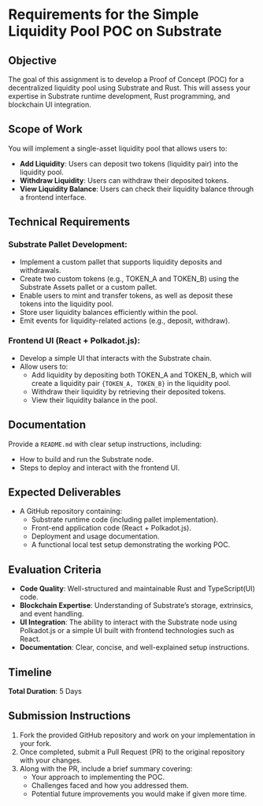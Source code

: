 # Requirements for the Simple Liquidity Pool POC on Substrate

## Objective

The goal of this assignment is to develop a Proof of Concept (POC) for a decentralized liquidity pool using Substrate and Rust. This will assess your expertise in Substrate runtime development, Rust programming, and blockchain UI integration.

## Scope of Work

You will implement a single-asset liquidity pool that allows users to:

- **Add Liquidity**: Users can deposit two tokens (liquidity pair) into the liquidity pool.
- **Withdraw Liquidity**: Users can withdraw their deposited tokens.
- **View Liquidity Balance**: Users can check their liquidity balance through a frontend interface.

## Technical Requirements

### Substrate Pallet Development:

- Implement a custom pallet that supports liquidity deposits and withdrawals.
- Create two custom tokens (e.g., TOKEN_A and TOKEN_B) using the Substrate Assets pallet or a custom pallet.
- Enable users to mint and transfer tokens, as well as deposit these tokens into the liquidity pool.
- Store user liquidity balances efficiently within the pool.
- Emit events for liquidity-related actions (e.g., deposit, withdraw).

### Frontend UI (React + Polkadot.js):

- Develop a simple UI that interacts with the Substrate chain.
- Allow users to:
  - Add liquidity by depositing both TOKEN_A and TOKEN_B, which will create a liquidity pair `{TOKEN_A, TOKEN_B}` in the liquidity pool.
  - Withdraw their liquidity by retrieving their deposited tokens.
  - View their liquidity balance in the pool.

## Documentation

Provide a `README.md` with clear setup instructions, including:

- How to build and run the Substrate node.
- Steps to deploy and interact with the frontend UI.

## Expected Deliverables

- A GitHub repository containing:
  - Substrate runtime code (including pallet implementation).
  - Front-end application code (React + Polkadot.js).
  - Deployment and usage documentation.
  - A functional local test setup demonstrating the working POC.

## Evaluation Criteria

- **Code Quality**: Well-structured and maintainable Rust and TypeScript(UI) code.
- **Blockchain Expertise**: Understanding of Substrate’s storage, extrinsics, and event handling.
- **UI Integration**: The ability to interact with the Substrate node using Polkadot.js or a simple UI built with frontend technologies such as React.
- **Documentation**: Clear, concise, and well-explained setup instructions.

## Timeline

**Total Duration**: 5 Days

## Submission Instructions

1. Fork the provided GitHub repository and work on your implementation in your fork.
2. Once completed, submit a Pull Request (PR) to the original repository with your changes.
3. Along with the PR, include a brief summary covering:
   - Your approach to implementing the POC.
   - Challenges faced and how you addressed them.
   - Potential future improvements you would make if given more time.
